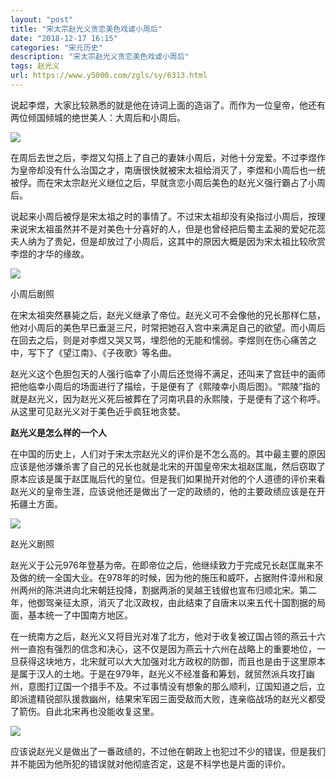 ```yaml
---
layout: "post"
title: "宋太宗赵光义贪恋美色戏谑小周后"
date: "2018-12-17 16:15"
categories: "宋元历史"
description: "宋太宗赵光义贪恋美色戏谑小周后"
tags: 赵光义
url: https://www.y5000.com/zgls/sy/6313.html
---
```






说起李煜，大家比较熟悉的就是他在诗词上面的造诣了。而作为一位皇帝，他还有两位倾国倾城的绝世美人：大周后和小周后。

![](https://img.y5000.com/uploads/allimg/161201/161R3EL-0.jpg)

在周后去世之后，李煜又勾搭上了自己的妻妹小周后，对他十分宠爱。不过李煜作为皇帝却没有什么治国之才，南唐很快就被宋太祖给消灭了，李煜和小周后也一统被俘。而在宋太宗赵光义继位之后，早就贪恋小周后美色的赵光义强行霸占了小周后。

说起来小周后被俘是宋太祖之时的事情了。不过宋太祖却没有染指过小周后，按理来说宋太祖虽然并不是对美色十分喜好的人，但是也曾经把后蜀主孟昶的爱妃花蕊夫人纳为了贵妃，但是却放过了小周后，这其中的原因大概是因为宋太祖比较欣赏李煜的才华的缘故。

![](https://img.y5000.com/uploads/allimg/161201/161R325M-1.jpg)

小周后剧照

在宋太祖突然暴毙之后，赵光义继承了帝位。赵光义可不会像他的兄长那样仁慈，他对小周后的美色早已垂涎三尺，时常把她召入宫中来满足自己的欲望。而小周后在回去之后，则是对李煜又哭又骂，埋怨他的无能和懦弱。李煜则在伤心痛苦之中，写下了《望江南》、《子夜歌》等名曲。

赵光义这个色胆包天的人强行临幸了小周后还觉得不满足，还叫来了宫廷中的画师把他临幸小周后的场面进行了描绘，于是便有了《熙陵幸小周后图》。“熙陵”指的就是赵光义，因为赵光义死后被葬在了河南巩县的永熙陵，于是便有了这个称呼。从这里可见赵光义对于美色近乎疯狂地贪婪。

**赵光义是怎么样的一个人**

在中国的历史上，人们对于宋太宗赵光义的评价是不怎么高的。其中最主要的原因应该是他涉嫌杀害了自己的兄长也就是北宋的开国皇帝宋太祖赵匡胤，然后窃取了原本应该是属于赵匡胤后代的皇位。但是我们如果抛开对他的个人道德的评价来看赵光义的皇帝生涯，应该说他还是做出了一定的政绩的，他的主要政绩应该是在开拓疆土方面。

![](https://img.y5000.com/uploads/allimg/161201/161R35912-2.jpg)

赵光义剧照

赵光义于公元976年登基为帝。在即帝位之后，他继续致力于完成兄长赵匡胤来不及做的统一全国大业。在978年的时候，因为他的施压和威吓，占据附件漳州和泉州两州的陈洪进向北宋朝廷投降，割据两浙的吴越王钱俶也宣布归顺北宋。第二年，他御驾亲征太原，消灭了北汉政权，由此结束了自唐末以来五代十国割据的局面，基本统一了中国南方地区。

在一统南方之后，赵光义又将目光对准了北方，他对于收复被辽国占领的燕云十六州一直抱有强烈的信念和决心，这不仅是因为燕云十六州在战略上的重要地位，一旦获得这块地方，北宋就可以大大加强对北方政权的防御，而且也是由于这里原本是属于汉人的土地。于是在979年，赵光义不经准备和筹划，就贸然派兵攻打幽州，意图打辽国一个措手不及。不过事情没有想象的那么顺利，辽国知道之后，立即派遣精锐部队援救幽州，结果宋军因三面受敌而大败，连亲临战场的赵光义都受了箭伤。自此北宋再也没能收复这里。

![](https://img.y5000.com/uploads/allimg/161201/161R31304-3.jpg)

应该说赵光义是做出了一番政绩的，不过他在朝政上也犯过不少的错误，但是我们并不能因为他所犯的错误就对他彻底否定，这是不科学也是片面的评价。
